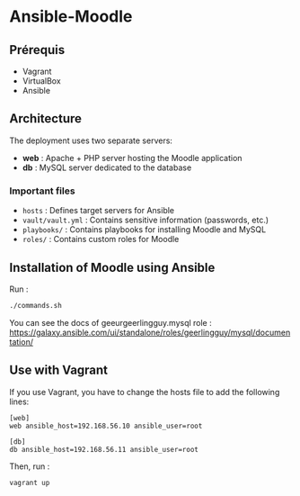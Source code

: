 # Ansible-Moodle

## Prérequis
- Vagrant
- VirtualBox
- Ansible

## Architecture

The deployment uses two separate servers:
- **web** : Apache + PHP server hosting the Moodle application
- **db** : MySQL server dedicated to the database

### Important files
- `hosts` : Defines target servers for Ansible
- `vault/vault.yml` : Contains sensitive information (passwords, etc.)
- `playbooks/` : Contains playbooks for installing Moodle and MySQL
- `roles/` : Contains custom roles for Moodle

## Installation of Moodle using Ansible

Run :

```bash
./commands.sh
```

You can see the docs of geeurgeerlingguy.mysql role :
https://galaxy.ansible.com/ui/standalone/roles/geerlingguy/mysql/documentation/

## Use with Vagrant
If you use Vagrant, you have to change the hosts file to add the following lines:
```
[web]
web ansible_host=192.168.56.10 ansible_user=root

[db]
db ansible_host=192.168.56.11 ansible_user=root
```

Then, run :
```bash
vagrant up
```
